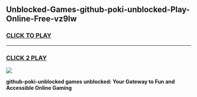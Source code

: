 
## Unblocked-Games-github-poki-unblocked-Play-Online-Free-vz9lw
<h3>
<a href="https://premium76.site?title=github-poki-unblocked&ref=26A">CLICK TO PLAY</a></h3>
<hr>

<h3>
<a href="https://premium76.site?title=github-poki-unblocked&ref=26A">CLICK 2 PLAY</a>
  
</h3>

<a href="https://premium76.site?title=github-poki-unblocked&ref=26A"><img src="https://clearcache.store/games.png"></a>


**github-poki-unblocked games unblocked: Your Gateway to Fun and Accessible Online Gaming**
